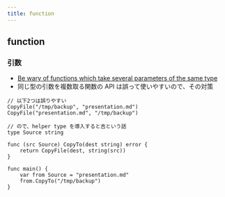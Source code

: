 ```yaml
---
title: function
---
```


## function

### 引数
* [Be wary of functions which take several parameters of the same type](https://dave.cheney.net/2019/09/24/be-wary-of-functions-which-take-several-parameters-of-the-same-type)
* 同じ型の引数を複数取る関数の API は誤って使いやすいので、その対策
``` golang
// 以下2つは誤りやすい
CopyFile("/tmp/backup", "presentation.md")
CopyFile("presentation.md", "/tmp/backup")

// ので、helper type を導入すると吉という話
type Source string

func (src Source) CopyTo(dest string) error {
	return CopyFile(dest, string(src))
}

func main() {
	var from Source = "presentation.md"
	from.CopyTo("/tmp/backup")
}
```
